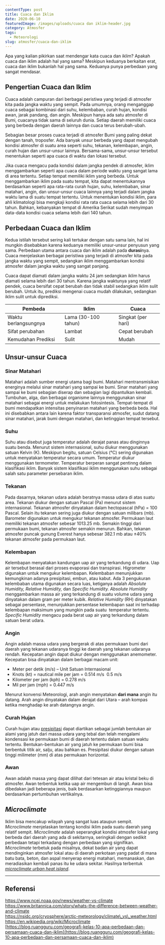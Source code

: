 ```yaml
---
contentType: post
title: Cuaca dan Iklim
date: 2020-06-10
featuredImage: /images/uploads/cuaca dan iklim-header.jpg
category: Atmosfer
tags:
  - Meteorologi
slug: atmosfer/cuaca-dan-iklim
---
```


Apa yang kalian pikirkan saat mendengar kata cuaca dan iklim? Apakah cuaca dan iklim adalah hal yang sama? Meskipun keduanya berkaitan erat, cuaca dan iklim bukanlah hal yang sama. Keduanya punya perbedaan yang sangat mendasar.

## Pengertian Cuaca dan Iklim

Cuaca adalah campuran dari berbagai peristiwa yang terjadi di atmosfer kita pada jangka waktu yang sempit. Pada umumnya, orang menganggap cuaca sebagai kombinasi dari suhu, kelembaban, curah hujan, kondisi awan, jarak pandang, dan angin. Meskipun hanya ada satu atmosfer di Bumi, cuacanya tidak sama di seluruh dunia. Setiap daerah memiliki cuaca yang berbeda dengan daerah lainnya dan cuaca terus berubah-ubah.

Sebagian besar proses cuaca terjadi di atmosfer Bumi yang paling dekat dengan tanah, troposfer. Ada banyak unsur berbeda yang dapat mengubah kondisi atmosfer di suatu area seperti suhu, tekanan, kelembapan, angin, curah hujan dan unsur-unsur lainnya. Bersama-sama, unsur-unsur tersebut menentukan seperti apa cuaca di waktu dan lokasi tersebut.

Jika cuaca mengacu pada kondisi dalam jangka pendek di atmosfer, iklim menggambarkan seperti apa cuaca dalam periode waktu yang sangat lama di area tertentu. Setiap tempat memiliki iklim yang berbeda. Untuk menggambarkan iklim pada suatu tempat, kita dapat menentukannya berdasarkan seperti apa rata-rata curah hujan, suhu, kelembaban, sinar matahari, angin, dan unsur-unsur cuaca lainnya yang terjadi dalam jangka waktu lama di suatu tempat tertentu. Untuk menentukan kondisi iklim, para ahli klimatologi bisa mengkaji kondisi rata rata cuaca selama lebih dari 30 tahun. Bahkan, kebanyakan tempat di Amerika Serikat sudah menyimpan data-data kondisi cuaca selama lebih dari 140 tahun.

## Perbedaan Cuaca dan Iklim

Kedua istilah tersebut sering kali tertukar dengan satu sama lain, hal ini mungkin disebabkan karena keduanya memiliki unsur-unsur penyusun yang sama. Perbedaan utama antara cuaca dan iklim adalah pada **durasi**nya. Cuaca menjelaskan berbagai peristiwa yang terjadi di atmosfer kita pada jangka waktu yang sempit, sedangkan iklim menggambarkan kondisi atmosfer dalam jangka waktu yang sangat panjang.

Cuaca dapat diamati dalam jangka waktu 24 jam sedangkan iklim harus diamati selama lebih dari 30 tahun. Karena jangka waktunya yang relatif pendek, cuaca bersifat cepat berubah dan tidak stabil sedangkan iklim sulit berubah. Untuk itu, prediksi mengenai cuaca mudah dilakukan, sedangkan iklim sulit untuk diprediksi.

| Pembeda | Iklim | Cuaca |
| --- | --- | --- |
| Waktu berlangsungnya | Lama (30-100 tahun) | Singkat (per hari) |
| Sifat perubahan | Lambat | Cepat berubah |
| Kemudahan Prediksi | Sulit | Mudah |

## Unsur-unsur Cuaca

### Sinar Matahari

Matahari adalah sumber energi utama bagi bumi. Matahari mentransmisikan energinya melalui sinar matahari yang sampai ke bumi. Sinar matahari yang sampai ke bumi sebagian diserap dan sebagian lagi dipantulkan kembali. Tumbuhan, alga, dan berbagai organisme lainnya menggunakan sinar matahari sebagai energi untuk melakukan fotosintesis. Tempat-tempat di bumi mendapatkan intensitas penyinaran matahari yang berbeda beda. Hal ini disebabkan antara lain karena faktor transparansi atmosfer, sudut datang sinar matahari, jarak bumi dengan matahari, dan ketinggian tempat tersebut.

### Suhu

Suhu atau disebut juga temperatur adalah derajat panas atau dinginnya suatu benda. Menurut sistem internasional, suhu diukur menggunakan satuan Kelvin (K). Meskipun begitu, satuan Celsius (°C) sering digunakan untuk menyatakan temperatur secara umum. Temperatur diukur menggunakan termometer. Temperatur berperan sangat pentinng dalam klasifikasi iklim. Banyak sistem klasifikasi iklim menggunakan suhu sebagai salah satu parameter persebaran iklim.

### Tekanan

Pada dasarnya, tekanan udara adalah beratnya massa udara di atas suatu area. Tekanan diukur dengan satuan Pascal (Pa) menurut sistem internasional. Tekanan atmosfer dinyatakan dalam hectopascal (hPa) = 100 Pascal. Selain itu tekanan sering juga diukur dengan satuan milibars (mb). Barometer digunakan untuk mengukur tekanan atmosfer. Permukaan laut memiliki tekanan atmosfer sebesar 1013.25 mb. Semakin tinggi dari permukaan bumi, tekanan atmosfer semakin menurun. Bahkan, tekanan atmosfer puncak gunung Everest hanya sebesar 382.1 mb atau ±40% tekanan atmosfer pada permukaan laut.

### Kelembapan

Kelembapan menyatakan kandungan uap air yang terkandung di udara. Uap air tersebut berasal dari proses evaporasi dan transpirasi. Higrometer digunakan untuk mengukur kelembapan. Kelembaban menunjukkan kemungkinan adanya presipitasi, embun, atau kabut. Ada 3 pengukuran kelembaban utama digunakan secara luas, ketiganya adalah _Absolute Humidity, Relative Humidity,_ dan _Specific Humidity._ _Absolute Humidity_ menggambarkan massa air yang terkandung di suatu volume udara yang dinyatakan dalam gram per meter kubik. _Relative Humidity_ (RH) dinyatakan sebagai persentase, menunjukkan persentase kelembapan saat ini terhadap kelembapan maksimum yang mungkin pada suatu  temperatur tertentu. _Specific Humidity_ mengacu pada berat uap air yang terkandung dalam satuan berat udara.

### Angin

Angin adalah massa udara yang bergerak di atas permukaan bumi dari daerah yang tekanan udaranya tinggi ke daerah yang tekanan udaranya rendah. Kecepatan angin dapat diukur dengan menggunakan anemometer. Kecepatan bisa dinyatakan dalam berbagai macam unit:

- Meter per detik (m/s) – Unit Satuan Internasional
- Knots (kt) = nautical mile per jam = 0.514 m/s  0.5 m/s
- Kilometer per jam (kph) = 0.278 m/s
- Mil per jam (mph) = 0.447 m/s

Menurut konvensi Meteorologi, arah angin menyatakan **dari mana** angin itu datang. Arah angin dinyatakan dalam derajat dari Utara – arah kompas ketika menghadap ke arah datangnya angin.

### Curah Hujan

Curah hujan atau [presipitasi](https://supergeografi.com/atmosfer/presipitasi/) dapat diartikan sebagai jumlah bentukan air alami yang jatuh dari massa udara yang tebal dan telah mengalami kondensasi ke permukaan bumi di daerah tertentu dalam satuan waktu tertentu. Bentukan-bentukan air yang jatuh ke permukaan bumi bisa berbentuk titik air, salju, atau bahkan es. Presipitasi diukur dengan satuan tinggi milimeter (mm) di atas permukaan horizontal.

### Awan

Awan adalah massa yang dapat dilihat dari tetesan air atau kristal beku di atmosfer. Awan terbentuk ketika uap air mengembun di langit. Awan bisa dibedakan jadi beberapa jenis, baik berdasarkan ketinggiannya maupun berdasarkan pertumbuhan vertikalnya.

## _Microclimate_

Iklim bisa mencakup wilayah yang sangat luas ataupun sempit. _Microclimate_ menjelaskan tentang kondisi iklim pada suatu daerah yang relatif sempit. _Microclimate_ adalah seperangkat kondisi atmosfer lokal yang berbeda dari daerah yang ada di sekitarnya, seringkali dengan sedikit perbedaan tetapi terkadang dengan perbedaan yang signifikan. _Microclimate_ terbetuk pada misalnya, dekat badan air yang dapat mendinginkan atmosfer lokal atau di daerah perkotaan yang padat di mana batu bata, beton, dan aspal menyerap energi matahari, memanaskan, dan meradiasikan kembali panas itu ke udara sekitar. Hasilnya terbentuk [_microclimate urban heat island_](https://supergeografi.com/geografi/permasalahan-kota/#urban-heat-island).

* * *

## Referensi

[https://www.ncei.noaa.gov/news/weather-vs-climate  
](https://www.ncei.noaa.gov/news/weather-vs-climate
)[https://www.britannica.com/story/whats-the-difference-between-weather-and-climate  
](https://www.britannica.com/story/whats-the-difference-between-weather-and-climate
)[https://nsidc.org/cryosphere/arctic-meteorology/climate\_vs\_weather.html  
](https://nsidc.org/cryosphere/arctic-meteorology/climate_vs_weather.html
)[https://en.wikipedia.org/wiki/Microclimate  
](https://en.wikipedia.org/wiki/Microclimate
)[https://blog.ruangguru.com/geografi-kelas-10-apa-perbedaan-dan-persamaan-cuaca-dan-iklim](https://blog.ruangguru.com/geografi-kelas-10-apa-perbedaan-dan-persamaan-cuaca-dan-iklim)

